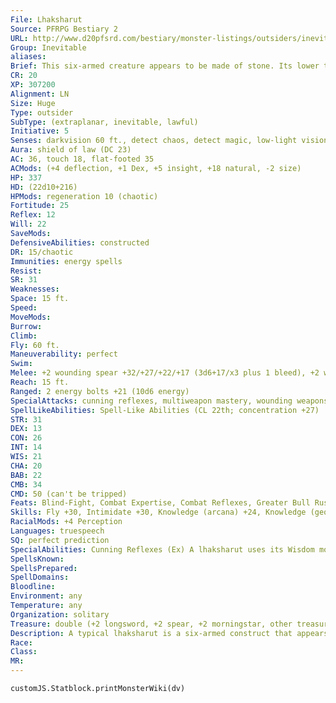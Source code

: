 ```yaml
---
File: Lhaksharut
Source: PFRPG Bestiary 2
URL: http://www.d20pfsrd.com/bestiary/monster-listings/outsiders/inevitable/inevitable-lhaksharut
Group: Inevitable
aliases: 
Brief: This six-armed creature appears to be made of stone. Its lower torso is a collection of whirring rings of metal.
CR: 20
XP: 307200
Alignment: LN
Size: Huge
Type: outsider
SubType: (extraplanar, inevitable, lawful)
Initiative: 5
Senses: darkvision 60 ft., detect chaos, detect magic, low-light vision, true seeing; Perception +34
Aura: shield of law (DC 23)
AC: 36, touch 18, flat-footed 35
ACMods: (+4 deflection, +1 Dex, +5 insight, +18 natural, -2 size)
HP: 337
HD: (22d10+216)
HPMods: regeneration 10 (chaotic)
Fortitude: 25
Reflex: 12
Will: 22
SaveMods: 
DefensiveAbilities: constructed
DR: 15/chaotic
Immunities: energy spells
Resist: 
SR: 31
Weaknesses: 
Space: 15 ft.
Speed: 
MoveMods: 
Burrow: 
Climb: 
Fly: 60 ft.
Maneuverability: perfect
Swim: 
Melee: +2 wounding spear +32/+27/+22/+17 (3d6+17/x3 plus 1 bleed), +2 wounding longsword +32 (3d6+12/19-20 plus 1 bleed), +2 wounding morningstar +32 (3d6+12 plus 1 bleed) or   4 slams +30 (2d8+10)
Reach: 15 ft.
Ranged: 2 energy bolts +21 (10d6 energy)
SpecialAttacks: cunning reflexes, multiweapon mastery, wounding weapons
SpellLikeAbilities: Spell-Like Abilities (CL 22th; concentration +27)  Constant-detect chaos, detect magic, shield of law (DC 23), true seeing   At Will-dispel magic, greater teleport (self plus 50 lbs. of objects only), sending   3/day-dictum (DC 22), dimensional anchor (DC 19), dimensional lock (DC 23), disintegrate (DC 21), dismissal (DC 20), greater scrying (DC 22), plane shift (DC 20), wall of force   1/day-imprisonment (DC 24)
STR: 31
DEX: 13
CON: 26
INT: 14
WIS: 21
CHA: 20
BAB: 22
CMB: 34
CMD: 50 (can't be tripped)
Feats: Blind-Fight, Combat Expertise, Combat Reflexes, Greater Bull Rush, Greater Vital Strike, Improved Bull Rush, Improved Disarm, Improved Initiative, Improved Vital Strike, Power Attack, Vital Strike
Skills: Fly +30, Intimidate +30, Knowledge (arcana) +24, Knowledge (geography) +24, Knowledge (planes) +27, Perception +34, Sense Motive +30, Spellcraft +24
RacialMods: +4 Perception
Languages: truespeech
SQ: perfect prediction
SpecialAbilities: Cunning Reflexes (Ex) A lhaksharut uses its Wisdom modifier, rather than its Dexterity modifier, to determine how many additional attacks of opportunity it gains with the Combat Reflexes feat. For most lhaksharut inevitables, this benefit equates to 5 additional attacks of opportunity per round.  Energy Bolt (Su) A lhaksharut can fire bolts of elemental energy from two of its six arms-it never wields weapons in these hands. These attacks have a range increment of 100 feet and deal 10d6 energy damage of the inevitable's choice (acid, cold, electricity, or fire, chosen for each bolt as it is thrown). It can throw two bolts of energy as a standard action, and cannot attack with these hands when it makes weapon or slam attacks with its other limbs.  Immunity to Energy Spells (Ex) A lhaksharut is immune to any spell or spell-like ability with the acid, cold, electricity, fire, or sonic descriptor that allows spell resistance.  Multiweapon Mastery (Ex) A lhaksharut never takes penalties on its attack rolls when fighting with multiple weapons.  Perfect Prediction (Su) A lhaksharut gains an insight bonus to AC equal to its Wisdom bonus.  Wounding Weapons (Su) Any weapon wielded by a lhaksharut gains the wounding weapon quality as long as it remains in the creature's grasp.
SpellsKnown: 
SpellsPrepared: 
SpellDomains: 
Bloodline: 
Environment: any
Temperature: any
Organization: solitary
Treasure: double (+2 longsword, +2 spear, +2 morningstar, other treasure)
Description: A typical lhaksharut is a six-armed construct that appears to be made of a mix of metals and stone. Where a human would have legs, it instead possesses a complex orb of spinning rings similar in shape to an orrery-it is this whirling machine that grants the lhaksharut the ability to fly. Though a lhaksharut has huge, metal wings, they serve as little more than stabilizers when it's in flight. Four of the construct's arms end in functional hands that it normally uses to carry a mix of weapons. The lhaksharut's lower two arms hold large, flaming metal spheres in their hands-it uses these spheres to generate elemental bolts of energy that it can hurl great distances to damage foes.  Lhaksharuts are tasked with maintaining the separation between different planes of reality, especially the elemental planes. They do not concern themselves with petty trespasses by visitors from one plane to another, nor even the occasional creation of a pocket plane or hijacking of a chunk of one reality to serve as a base within another. What does trouble a lhaksharut is anything that represents a permanent link between planes, or an effort by the denizens of one plane to invade and conquer another. They often find themselves in conf lict with the machinations of powerful outsiders who seek to create beachheads on other planes to serve as launching pads for massive incursions.
Race: 
Class: 
MR: 
---
```

```dataviewjs
customJS.Statblock.printMonsterWiki(dv)
```
